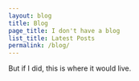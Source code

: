 ```yaml
---
layout: blog
title: Blog
page_title: I don't have a blog
list_title: Latest Posts
permalink: /blog/
---
```


But if I did, this is where it would live.